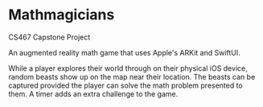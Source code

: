 # Mathmagicians
CS467 Capstone Project


An augmented reality math game that uses Apple's ARKit and SwiftUI. 

While a player explores their world through on their physical iOS device, random beasts show up on the map near their location.  The beasts can be captured provided the player can solve the math problem presented to them.  A timer adds an extra challenge to the game.



